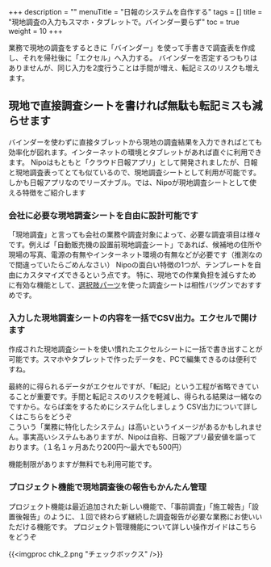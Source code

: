 +++
description = ""
menuTitle = "日報のシステムを自作する"
tags = []
title = "現地調査の入力もスマホ・タブレットで。バインダー要らず"
toc = true
weight = 10
+++


業務で現地の調査をするときに「バインダー」を使って手書きで調査表を作成し、それを帰社後に「エクセル」へ入力する。
バインダーを否定するつもりはありませんが、同じ入力を2度行うことは手間が増え、転記ミスのリスクも増えます。


## 現地で直接調査シートを書ければ無駄も転記ミスも減らせます

バインダーを使わずに直接タブレットから現地の調査結果を入力できればとても効率化が図れます。インターネットの環境とタブレットがあれば直ぐに利用できます。
Nipoはもともと「クラウド日報アプリ」として開発されましたが、日報と現地調査表ってとても似ているので、現地調査シートとして利用が可能です。しかも日報アプリなのでリーズナブル。では、Nipoが現地調査シートとして使える特徴をご紹介します

### 会社に必要な現地調査シートを自由に設計可能です

「現地調査」と言っても会社の業務や調査対象によって、必要な調査項目は様々です。例えば「自動販売機の設置前現地調査シート」であれば、候補地の住所や現場の写真、電源の有無やインターネット環境の有無などが必要です（推測なので間違っていたらごめんなさい）
Nipoの面白い特徴の1つが、テンプレートを自由にカスタマイズできるという点です。
特に、現地での作業負担を減らすために有効な機能として、[選択肢パーツ](/parts/select-one)を使った調査シートは相性バツグンでおすすめです。

### 入力した現地調査シートの内容を一括でCSV出力。エクセルで開けます

作成された現地調査シートを使い慣れたエクセルシートに一括で書き出すことが可能です。スマホやタブレットで作ったデータを、PCで編集できるのは便利ですね。

最終的に得られるデータがエクセルですが、「転記」という工程が省略できていることが重要です。手間と転記ミスのリスクを軽減し、得られる結果は一緒なのですから。ならば楽をするためにシステム化しましょう
CSV出力について詳しくはこちらをどうぞ  
こういう「業務に特化したシステム」は高いというイメージがあるかもしれません。事実高いシステムもありますが、Nipoは自称、日報アプリ最安値を謳っております。（１名１ヶ月あたり200円〜最大でも500円）

機能制限がありますが無料でも利用可能です。

### プロジェクト機能で現地調査後の報告もかんたん管理

プロジェクト機能は最近追加された新しい機能で、「事前調査」「施工報告」「設置後報告」のように、１回で終わらず継続した調査報告が必要な業務にお使いいただける機能です。
プロジェクト管理機能について詳しい操作ガイドはこちらをどうぞ


{{<imgproc chk_2.png "チェックボックス" />}}
